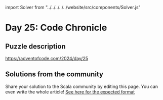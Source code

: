 import Solver from "../../../../../website/src/components/Solver.js"

# Day 25: Code Chronicle

## Puzzle description

https://adventofcode.com/2024/day/25

## Solutions from the community

Share your solution to the Scala community by editing this page.
You can even write the whole article! [See here for the expected format](https://github.com/scalacenter/scala-advent-of-code/discussions/424)
